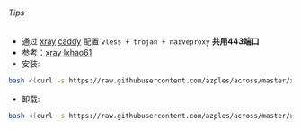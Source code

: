 ###### Tips
* 通过  [xray](https://github.com/XTLS/Xray-core/releases) [caddy](https://github.com/caddyserver/caddy/releases)  配置  `vless + trojan + naiveproxy`  **共用443端口**  
* 参考：[xray](https://github.com/XTLS/Xray-examples) [lxhao61](https://github.com/lxhao61/integrated-examples)
* 安装:
```bash
bash <(curl -s https://raw.githubusercontent.com/azples/across/master/xfly/xfly_whatever_uuid.sh) my.domain.com 
```
* 卸载:
```bash
bash <(curl -s https://raw.githubusercontent.com/azples/across/master/xfly/xfly_whatever_uuid.sh) remov_it
```

